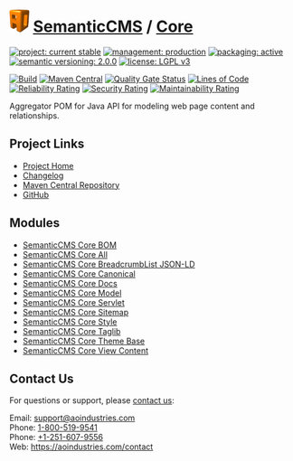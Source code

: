 # [<img src="ao-logo.png" alt="AO Logo" width="35" height="40">](https://github.com/ao-apps) [SemanticCMS](https://github.com/ao-apps/semanticcms) / [Core](https://github.com/ao-apps/semanticcms-core)

[![project: current stable](https://semanticcms.com/ao-badges/project-current-stable.svg)](https://aoindustries.com/life-cycle#project-current-stable)
[![management: production](https://semanticcms.com/ao-badges/management-production.svg)](https://aoindustries.com/life-cycle#management-production)
[![packaging: active](https://semanticcms.com/ao-badges/packaging-active.svg)](https://aoindustries.com/life-cycle#packaging-active)  
[![semantic versioning: 2.0.0](https://semanticcms.com/ao-badges/semver-2.0.0.svg)](https://semver.org/spec/v2.0.0.html)
[![license: LGPL v3](https://semanticcms.com/ao-badges/license-lgpl-3.0.svg)](https://www.gnu.org/licenses/lgpl-3.0)

[![Build](https://github.com/ao-apps/semanticcms-core/workflows/Build/badge.svg?branch=1.x)](https://github.com/ao-apps/semanticcms-core/actions?query=workflow%3ABuild)
[![Maven Central](https://maven-badges.herokuapp.com/maven-central/com.semanticcms/semanticcms-core/badge.svg)](https://maven-badges.herokuapp.com/maven-central/com.semanticcms/semanticcms-core)
[![Quality Gate Status](https://sonarcloud.io/api/project_badges/measure?branch=1.x&project=com.semanticcms%3Asemanticcms-core&metric=alert_status)](https://sonarcloud.io/dashboard?branch=1.x&id=com.semanticcms%3Asemanticcms-core)
[![Lines of Code](https://sonarcloud.io/api/project_badges/measure?branch=1.x&project=com.semanticcms%3Asemanticcms-core&metric=ncloc)](https://sonarcloud.io/component_measures?branch=1.x&id=com.semanticcms%3Asemanticcms-core&metric=ncloc)  
[![Reliability Rating](https://sonarcloud.io/api/project_badges/measure?branch=1.x&project=com.semanticcms%3Asemanticcms-core&metric=reliability_rating)](https://sonarcloud.io/component_measures?branch=1.x&id=com.semanticcms%3Asemanticcms-core&metric=Reliability)
[![Security Rating](https://sonarcloud.io/api/project_badges/measure?branch=1.x&project=com.semanticcms%3Asemanticcms-core&metric=security_rating)](https://sonarcloud.io/component_measures?branch=1.x&id=com.semanticcms%3Asemanticcms-core&metric=Security)
[![Maintainability Rating](https://sonarcloud.io/api/project_badges/measure?branch=1.x&project=com.semanticcms%3Asemanticcms-core&metric=sqale_rating)](https://sonarcloud.io/component_measures?branch=1.x&id=com.semanticcms%3Asemanticcms-core&metric=Maintainability)

Aggregator POM for Java API for modeling web page content and relationships.

## Project Links
* [Project Home](https://semanticcms.com/core/)
* [Changelog](https://semanticcms.com/core/changelog)
* [Maven Central Repository](https://central.sonatype.com/artifact/com.semanticcms/semanticcms-core)
* [GitHub](https://github.com/ao-apps/semanticcms-core)

## Modules
* [SemanticCMS Core BOM](https://github.com/ao-apps/semanticcms-core-bom)
* [SemanticCMS Core All](https://github.com/ao-apps/semanticcms-core-all)
* [SemanticCMS Core BreadcrumbList JSON-LD](https://github.com/ao-apps/semanticcms-core-breadcrumblist-json-ld)
* [SemanticCMS Core Canonical](https://github.com/ao-apps/semanticcms-core-canonical)
* [SemanticCMS Core Docs](https://github.com/ao-apps/semanticcms-core-docs)
* [SemanticCMS Core Model](https://github.com/ao-apps/semanticcms-core-model)
* [SemanticCMS Core Servlet](https://github.com/ao-apps/semanticcms-core-servlet)
* [SemanticCMS Core Sitemap](https://github.com/ao-apps/semanticcms-core-sitemap)
* [SemanticCMS Core Style](https://github.com/ao-apps/semanticcms-core-style)
* [SemanticCMS Core Taglib](https://github.com/ao-apps/semanticcms-core-taglib)
* [SemanticCMS Core Theme Base](https://github.com/ao-apps/semanticcms-core-theme-base)
* [SemanticCMS Core View Content](https://github.com/ao-apps/semanticcms-core-view-content)

## Contact Us
For questions or support, please [contact us](https://aoindustries.com/contact):

Email: [support@aoindustries.com](mailto:support@aoindustries.com)  
Phone: [1-800-519-9541](tel:1-800-519-9541)  
Phone: [+1-251-607-9556](tel:+1-251-607-9556)  
Web: https://aoindustries.com/contact
